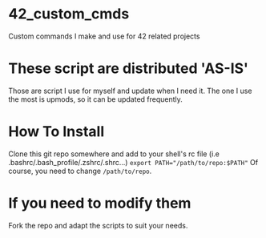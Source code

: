 # 42_custom_cmds
Custom commands I make and use for 42 related projects

# These script are distributed 'AS-IS'
Those are script I use for myself and update when I need it.
The one I use the most is upmods, so it can be updated frequently.

# How To Install
Clone this git repo somewhere and add to your shell's rc file
(i.e .bashrc/.bash_profile/.zshrc/.shrc...)
`export PATH="/path/to/repo:$PATH"`
Of course, you need to change `/path/to/repo`.

# If you need to modify them
Fork the repo and adapt the scripts to suit your needs.
